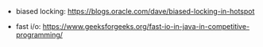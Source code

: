 - biased locking:
    https://blogs.oracle.com/dave/biased-locking-in-hotspot

- fast i/o:
    https://www.geeksforgeeks.org/fast-io-in-java-in-competitive-programming/